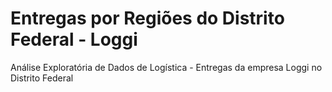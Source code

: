 # Entregas por Regiões do Distrito Federal - Loggi
 Análise Exploratória de Dados de Logística - Entregas da empresa Loggi no Distrito Federal
